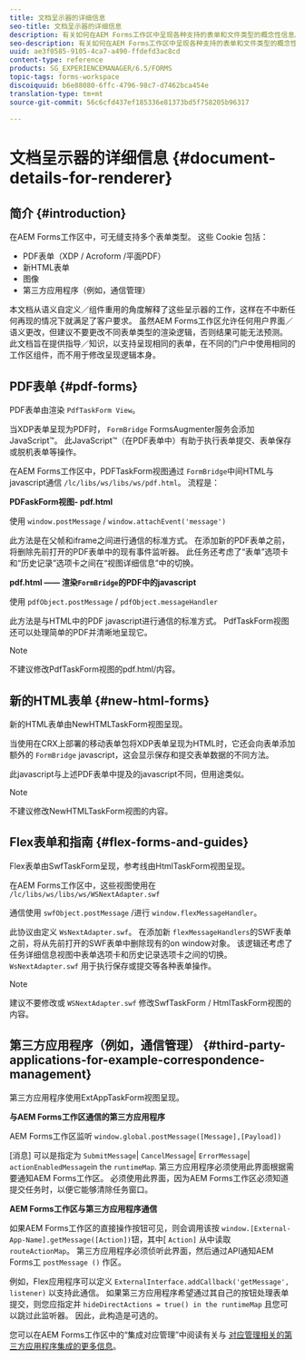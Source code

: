 ```yaml
---
title: 文档呈示器的详细信息
seo-title: 文档呈示器的详细信息
description: 有关如何在AEM Forms工作区中呈现各种支持的表单和文件类型的概念性信息。
seo-description: 有关如何在AEM Forms工作区中呈现各种支持的表单和文件类型的概念性信息。
uuid: ae3f0585-9105-4ca7-a490-ffdefd3ac8cd
content-type: reference
products: SG_EXPERIENCEMANAGER/6.5/FORMS
topic-tags: forms-workspace
discoiquuid: b6e88080-6ffc-4796-98c7-d7462bca454e
translation-type: tm+mt
source-git-commit: 56c6cfd437ef185336e81373bd5f758205b96317

---
```



# 文档呈示器的详细信息 {#document-details-for-renderer}

## 简介 {#introduction}

在AEM Forms工作区中，可无缝支持多个表单类型。 这些 Cookie 包括：

* PDF表单（XDP / Acroform /平面PDF）
* 新HTML表单
* 图像
* 第三方应用程序（例如，通信管理）

本文档从语义自定义／组件重用的角度解释了这些呈示器的工作，这样在不中断任何再现的情况下就满足了客户要求。 虽然AEM Forms工作区允许任何用户界面／语义更改，但建议不要更改不同表单类型的渲染逻辑，否则结果可能无法预测。 此文档旨在提供指导／知识，以支持呈现相同的表单，在不同的门户中使用相同的工作区组件，而不用于修改呈现逻辑本身。

## PDF表单 {#pdf-forms}

PDF表单由渲染 `PdfTaskForm View`。

当XDP表单呈现为PDF时， `FormBridge` FormsAugmenter服务会添加JavaScript™。 此JavaScript™（在PDF表单中）有助于执行表单提交、表单保存或脱机表单等操作。

在AEM Forms工作区中，PDFTaskForm视图通过 `FormBridge`中间HTML与javascript通信 `/lc/libs/ws/libs/ws/pdf.html`。 流程是：

**PDFaskForm视图- pdf.html**

使用 `window.postMessage` / `window.attachEvent('message')`

此方法是在父帧和iframe之间进行通信的标准方式。 在添加新的PDF表单之前，将删除先前打开的PDF表单中的现有事件监听器。 此任务还考虑了“表单”选项卡和“历史记录”选项卡之间在“视图详细信息”中的切换。

**pdf.html —— 渲染`FormBridge`的PDF中的javascript**

使用 `pdfObject.postMessage` / `pdfObject.messageHandler`

此方法是与HTML中的PDF javascript进行通信的标准方式。 PdfTaskForm视图还可以处理简单的PDF并清晰地呈现它。

>[!NOTE]
>
>不建议修改PdfTaskForm视图的pdf.html/内容。

## 新的HTML表单 {#new-html-forms}

新的HTML表单由NewHTMLTaskForm视图呈现。

当使用在CRX上部署的移动表单包将XDP表单呈现为HTML时，它还会向表单添加额外的 `FormBridge` javascript，这会显示保存和提交表单数据的不同方法。

此javascript与上述PDF表单中提及的javascript不同，但用途类似。

>[!NOTE]
>
>不建议修改NewHTMLTaskForm视图的内容。

## Flex表单和指南 {#flex-forms-and-guides}

Flex表单由SwfTaskForm呈现，参考线由HtmlTaskForm视图呈现。

在AEM Forms工作区中，这些视图使用在 `/lc/libs/ws/libs/ws/WSNextAdapter.swf`

通信使用 `swfObject.postMessage` /进行 `window.flexMessageHandler`。

此协议由定义 `WsNextAdapter.swf`。 在添加新 `flexMessageHandlers`的SWF表单之前，将从先前打开的SWF表单中删除现有的on window对象。 该逻辑还考虑了任务详细信息视图中表单选项卡和历史记录选项卡之间的切换。 `WsNextAdapter.swf` 用于执行保存或提交等各种表单操作。

>[!NOTE]
>
>建议不要修改或 `WSNextAdapter.swf` 修改SwfTaskForm / HtmlTaskForm视图的内容。

## 第三方应用程序（例如，通信管理） {#third-party-applications-for-example-correspondence-management}

第三方应用程序使用ExtAppTaskForm视图呈现。

**与AEM Forms工作区通信的第三方应用程序**

AEM Forms工作区监听 `window.global.postMessage([Message],[Payload])`

[消息] 可以是指定为 `SubmitMessage`| `CancelMessage`| `ErrorMessage`| `actionEnabledMessage`in the `runtimeMap`. 第三方应用程序必须使用此界面根据需要通知AEM Forms工作区。 必须使用此界面，因为AEM Forms工作区必须知道提交任务时，以便它能够清除任务窗口。

**AEM Forms工作区与第三方应用程序通信**

如果AEM Forms工作区的直接操作按钮可见，则会调用该按 `window.[External-App-Name].getMessage([Action])`钮，其中[ `Action]` 从中读取 `routeActionMap`。 第三方应用程序必须侦听此界面，然后通过API通知AEM Forms工 `postMessage ()` 作区。

例如，Flex应用程序可以定义 `ExternalInterface.addCallback('getMessage', listener)` 以支持此通信。 如果第三方应用程序希望通过其自己的按钮处理表单提交，则您应指定并 `hideDirectActions = true() in the runtimeMap` 且您可以跳过此监听器。 因此，此构造是可选的。

您可以在AEM Forms工作区中的“集成对应管理”中阅读有关与 [对应管理相关的第三方应用程序集成的更多信息](/help/forms/using/integrating-correspondence-management-html-workspace.md)。
